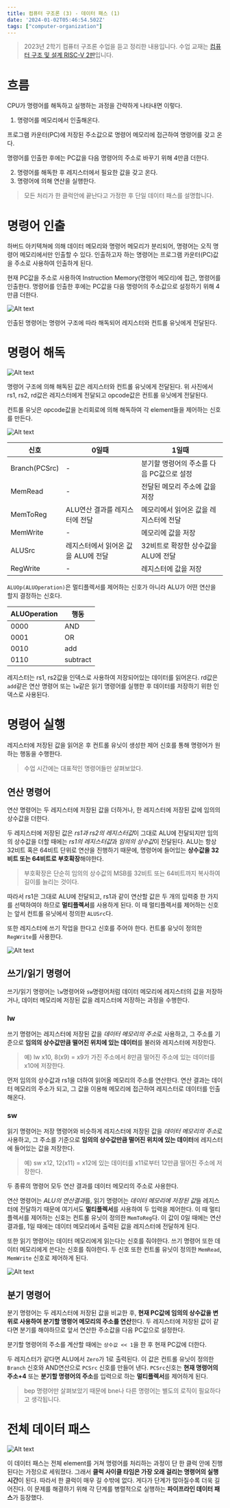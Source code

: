 ```yaml
---
title: 컴퓨터 구조론 (3) - 데이터 패스 (1)
date: '2024-01-02T05:46:54.502Z'
tags: ["computer-organization"]
---
```


> 2023년 2학기 컴퓨터 구조론 수업을 듣고 정리한 내용입니다. 수업 교재는 [컴퓨터 구조 및 설계 RISC-V 2판](https://product.kyobobook.co.kr/detail/S000060622658)입니다.

# 흐름

CPU가 명령어를 해독하고 실행하는 과정을 간략하게 나타내면 이렇다.

1. 명령어를 메모리에서 인출해온다.

  프로그램 카운터(PC)에 저장된 주소값으로 명령어 메모리에 접근하여 명령어를 갖고 온다.

  명령어를 인출한 후에는 PC값을 다음 명령어의 주소로 바꾸기 위해 4만큼 더한다.

2. 명령어를 해독한 후 레지스터에서 필요한 값을 갖고 온다.
3. 명령어에 의해 연산을 실행한다.

> 모든 처리가 한 클럭안에 끝난다고 가정한 후 단일 데이터 패스를 설명합니다.

# 명령어 인출

하버드 아키텍쳐에 의해 데이터 메모리와 명령어 메모리가 분리되어, 명령어는 오직 명령어 메모리에서만 인출할 수 있다. 인출하고자 하는 명령어는 프로그램 카운터(PC)값을 주소로 사용하여 인출하게 된다.

현재 PC값을 주소로 사용하여 Instruction Memory(명령어 메모리)에 접근, 명령어를 인출한다. 명령어를 인출한 후에는 PC값을 다음 명령어의 주소값으로 설정하기 위해 4만큼 더한다. 

![Alt text](image-1.png)

인출된 명령어는 명령어 구조에 따라 해독되어 레지스터와 컨트롤 유닛에게 전달된다.

# 명령어 해독

![Alt text](image-2.png)

명령어 구조에 의해 해독된 값은 레지스터와 컨트롤 유닛에게 전달된다. 위 사진에서 rs1, rs2, rd값은 레지스터에게 전달되고 opcode값은 컨트롤 유닛에게 전달된다.

컨트롤 유닛은 opcode값을 논리회로에 의해 해독하여 각 element들을 제어하는 신호를 만든다. 

![Alt text](image-3.png)

|신호|0일때|1일때|
|---|---|---|
|Branch(PCSrc)|-|분기할 명령어의 주소를 다음 PC값으로 설정|
|MemRead|-|전달된 메모리 주소에 값을 저장|
|MemToReg|ALU연산 결과를 레지스터에 전달|메모리에서 읽어온 값을 레지스터에 전달|
|MemWrite|-|메모리에 값을 저장|
|ALUSrc|레지스터에서 읽어온 값을 ALU에 전달|32비트로 확장한 상수값을 ALU에 전달|
|RegWrite|-|레지스터에 값을 저장|

`ALUOp(ALUOperation)`은 멀티플렉서를 제어하는 신호가 아니라 ALU가 어떤 연산을 할지 결정하는 신호다.

|ALUOperation|행동|
|---|---|
|0000|AND|
|0001|OR|
|0010|add|
|0110|subtract|

레지스터는 rs1, rs2값을 인덱스로 사용하여 저장되어있는 데이터를 읽어온다. rd값은 `add`같은 연산 명령어 또는 `lw`같은 읽기 명령어를 실행한 후 데이터를 저장하기 위한 인덱스로 사용된다.

# 명령어 실행

레지스터에 저장된 값을 읽어온 후 컨트롤 유닛이 생성한 제어 신호를 통해 명령어가 원하는 행동을 수행한다. 

> 수업 시간에는 대표적인 명령어들만 살펴보았다.

## 연산 명령어

연산 명령어는 두 레지스터에 저장된 값을 더하거나, 한 레지스터에 저장된 값에 임의의 상수값을 더한다. 

두 레지스터에 저장된 값은 *rs1과 rs2의 레지스터값*이 그대로 ALU에 전달되지만 임의의 상수값을 더할 때에는 *rs1의 레지스터값*과 *임의의 상수값*이 전달된다. ALU는 항상 32비트 혹은 64비트 단위로 연산을 진행하기 때문에, 명령어에 들어있는 **상수값을 32비트 또는 64비트로 부호확장**해야한다.

> 부호확장은 단순히 임의의 상수값의 MSB를 32비트 또는 64비트까지 복사하여 길이를 늘리는 것이다.

따라서 rs1은 그대로 ALU에 전달되고, rs1과 같이 연산할 값은 두 개의 입력중 한 가지를 선택하여야 하므로 **멀티플렉서**를 사용하게 된다. 이 때 멀티플렉서를 제어하는 신호는 앞서 컨트롤 유닛에서 정의한 `ALUSrc`다. 

또한 레지스터에 쓰기 작업을 한다고 신호를 주어야 한다. 컨트롤 유닛이 정의한 `RegWrite`를 사용한다.

![Alt text](image-4.png)

## 쓰기/읽기 명령어

쓰기/읽기 명령어는 `lw`명령어와 `sw`명령어처럼 데이터 메모리에 레지스터의 값을 저장하거나, 데이터 메모리에 저장된 값을 레지스터에 저장하는 과정을 수행한다.

### lw

쓰기 명령어는 레지스터에 저장된 값을 *데이터 메모리의 주소*로 사용하고, 그 주소를 기준으로 **임의의 상수값만큼 떨어진 위치에 있는 데이터**를 불러와 레지스터에 저장한다. 

> 예) lw x10, 8(x9) = x9가 가진 주소에서 8만큼 떨어진 주소에 있는 데이터를 x10에 저장한다.

먼저 임의의 상수값과 rs1을 더하여 읽어올 메모리의 주소를 연산한다. 연산 결과는 데이터 메모리의 주소가 되고, 그 값을 이용해 메모리에 접근하여 레지스터로 데이터를 인출해온다. 

### sw

읽기 명령어는 저장 명령어와 비슷하게 레지스터에 저장된 값을 *데이터 메모리의 주소*로 사용하고, 그 주소를 기준으로 **임의의 상수값만큼 떨어진 위치에 있는 데이터**에 레지스터에 들어있는 값을 저장한다.

> 예) sw x12, 12(x11) = x12에 있는 데이터를 x11로부터 12만큼 떨어진 주소에 저장한다.

두 종류의 명령어 모두 연산 결과를 데이터 메모리의 주소로 사용한다.

연산 명령어는 *ALU의 연산결과*를, 읽기 명령어는 *데이터 메모리에 저장된 값*을 레지스터에 전달하기 때문에 여기서도 **멀티플렉서**를 사용하여 두 입력을 제어한다. 이 때 멀티플렉서를 제어하는 신호는 컨트롤 유닛이 정의한 `MemToReg`다. 이 값이 0일 때에는 연산 결과를, 1일 때에는 데이터 메모리에서 출력된 값을 레지스터에 전달하게 된다.

또한 읽기 명령어는 데이터 메모리에게 읽는다는 신호를 줘야한다. 쓰기 명령어 또한 데이터 메모리에게 쓴다는 신호를 줘야한다. 두 신호 또한 컨트롤 유닛이 정의한 `MemRead`, `MemWrite` 신호로 제어하게 된다. 

![Alt text](image-5.png)

## 분기 명령어

분기 명령어는 두 레지스터에 저장된 값을 비교한 후, **현재 PC값에 임의의 상수값을 변위로 사용하여 분기할 명령어 메모리의 주소를 연산**한다. 두 레지스터에 저장된 값이 같다면 분기를 해야하므로 앞서 연산한 주소값을 다음 PC값으로 설정한다.

분기할 명령어의 주소를 계산할 때에는 `상수값 << 1`을 한 후 현재 PC값에 더한다.

두 레지스터가 같다면 ALU에서 `Zero`가 1로 출력된다. 이 값은 컨트롤 유닛이 정의한 `Branch` 신호와 AND연산으로 `PCSrc` 신호를 만들어 낸다. `PCSrc`신호는 **현재 명령어의 주소+4** 또는 **분기할 명령어의 주소**를 입력으로 하는 **멀티플렉서**를 제어하게 된다.

> bep 명령어만 살펴보았기 때문에 bne나 다른 명령어는 별도의 로직이 필요하다고 생각됩니다.

# 전체 데이터 패스

![Alt text](image.png)

이 데이터 패스는 전체 element를 거쳐 명령어를 처리하는 과정이 단 한 클럭 안에 진행된다는 가정으로 세워졌다. 그래서 **클럭 사이클 타임은 가장 오래 걸리는 명령어의 실행시간**이 된다. 따라서 한 클럭이 매우 길 수밖에 없다. 게다가 단계가 많아질수록 더욱 길어진다. 이 문제를 해결하기 위해 각 단계를 병렬적으로 실행하는 **파이프라인 데이터 패스**가 등장했다.